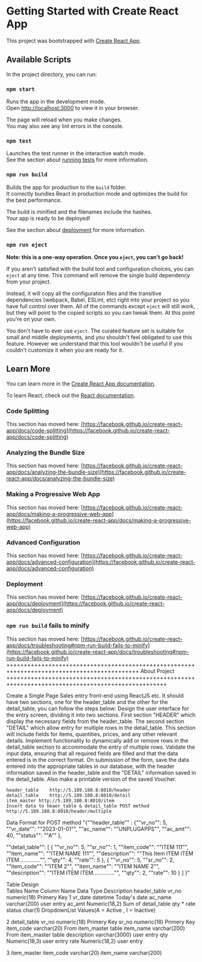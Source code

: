 # Getting Started with Create React App

This project was bootstrapped with [Create React App](https://github.com/facebook/create-react-app).

## Available Scripts

In the project directory, you can run:

### `npm start`

Runs the app in the development mode.\
Open [http://localhost:3000](http://localhost:3000) to view it in your browser.

The page will reload when you make changes.\
You may also see any lint errors in the console.

### `npm test`

Launches the test runner in the interactive watch mode.\
See the section about [running tests](https://facebook.github.io/create-react-app/docs/running-tests) for more information.

### `npm run build`

Builds the app for production to the `build` folder.\
It correctly bundles React in production mode and optimizes the build for the best performance.

The build is minified and the filenames include the hashes.\
Your app is ready to be deployed!

See the section about [deployment](https://facebook.github.io/create-react-app/docs/deployment) for more information.

### `npm run eject`

**Note: this is a one-way operation. Once you `eject`, you can't go back!**

If you aren't satisfied with the build tool and configuration choices, you can `eject` at any time. This command will remove the single build dependency from your project.

Instead, it will copy all the configuration files and the transitive dependencies (webpack, Babel, ESLint, etc) right into your project so you have full control over them. All of the commands except `eject` will still work, but they will point to the copied scripts so you can tweak them. At this point you're on your own.

You don't have to ever use `eject`. The curated feature set is suitable for small and middle deployments, and you shouldn't feel obligated to use this feature. However we understand that this tool wouldn't be useful if you couldn't customize it when you are ready for it.

## Learn More

You can learn more in the [Create React App documentation](https://facebook.github.io/create-react-app/docs/getting-started).

To learn React, check out the [React documentation](https://reactjs.org/).

### Code Splitting

This section has moved here: [https://facebook.github.io/create-react-app/docs/code-splitting](https://facebook.github.io/create-react-app/docs/code-splitting)

### Analyzing the Bundle Size

This section has moved here: [https://facebook.github.io/create-react-app/docs/analyzing-the-bundle-size](https://facebook.github.io/create-react-app/docs/analyzing-the-bundle-size)

### Making a Progressive Web App

This section has moved here: [https://facebook.github.io/create-react-app/docs/making-a-progressive-web-app](https://facebook.github.io/create-react-app/docs/making-a-progressive-web-app)

### Advanced Configuration

This section has moved here: [https://facebook.github.io/create-react-app/docs/advanced-configuration](https://facebook.github.io/create-react-app/docs/advanced-configuration)

### Deployment

This section has moved here: [https://facebook.github.io/create-react-app/docs/deployment](https://facebook.github.io/create-react-app/docs/deployment)

### `npm run build` fails to minify

This section has moved here: [https://facebook.github.io/create-react-app/docs/troubleshooting#npm-run-build-fails-to-minify](https://facebook.github.io/create-react-app/docs/troubleshooting#npm-run-build-fails-to-minify)
++++++++++++++++++++++++++++++++++++++++++++++++++++++++++++++++++++++++++++++++++++++++++++ About Project ++++++++++++++++++++++++++++++++++++++++++++++++++++++++++++++++++++++++++++++++++++++++++++++++++++

Create a Single Page Sales entry front-end using ReactJS etc. It should have  two sections, one for the header_table and the other for the detail_table, you can follow the steps below:
Design the user interface for the entry screen, dividing it into two sections.
First section "HEADER" which display the necessary fields from the header_table. 
The second section "DETAIL" which allow entry for multiple rows in the detail_table. This section will include fields for items, quantities, prices, and any other relevant details.
Implement functionality to dynamically add or remove rows in the detail_table section to accommodate the entry of multiple rows.
Validate the input data, ensuring that all required fields are filled and that the data entered is in the correct format.
On submission of the form, save the data entered into the appropriate tables in our database, with the header information saved in the header_table and the "DETAIL" information saved in the detail_table.
Also make a printable version of the saved Voucher.

	header_table	http://5.189.180.8:8010/header		
	detail_table	http://5.189.180.8:8010/detail		
	item_master	http://5.189.180.8:8010/item		
	Insert data to heaer_table & detail_table POST method	http://5.189.180.8:8010/header/multiple		
	
 Data Format for POST method	"{""header_table"" : 
        {""vr_no"": 5,
        ""vr_date"": ""2023-01-01"",
        ""ac_name"": ""UNPLUGAPPS"",
        ""ac_amt"": 40,
        ""status"": ""A""    },

""detail_table"": [
    {
        ""vr_no"": 5,
        ""sr_no"": 1,
        ""item_code"": ""ITEM 111"",
        ""item_name"": ""ITEM NAME 111"",
        ""description"": ""This Item ITEM ITEM ITEM.............."",
        ""qty"": 4,
        ""rate"": 5
    },
    {
        ""vr_no"": 5,
        ""sr_no"": 2,
        ""item_code"": ""ITEM 2"",
        ""item_name"": ""ITEM NAME 2"",
        ""description"": ""ITEM ITEM ITEM.............."",
        ""qty"": 2,
        ""rate"": 10
    }
  ]
}"		
				
				
Table Design				
	Tables Name	Column Name	Data Type	Description
	header_table	vr_no	numeric(18)	Primery Key
1		vr_date	datetime	Today's date
		ac_name	varchar(200)	user entry
		ac_amt	Numeric(18,2)	Sum of detail_table qty * rate
		status	char(1)	DropdownList Values(A = Active , I = Inactive)
				
2	detail_table	vr_no	numeric(18)	Primery Key
		sr_no	numeric(18)	Primery Key
		item_code	varchar(20)	From item_master table
		item_name	varchar(200)	From item_master table
		description	varchar(3000)	user entry
		qty	Numeric(18,3)	user entry
		rate	Numeric(18,2)	user entry
				
3	item_master	item_code	varchar(20)	
		item_name	varchar(200)	
